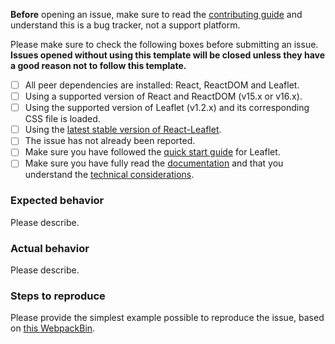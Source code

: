 **Before** opening an issue, make sure to read the [contributing guide](https://github.com/PaulLeCam/react-leaflet/blob/master/CONTRIBUTING.md) and understand this is a bug tracker, not a support platform.

Please make sure to check the following boxes before submitting an issue.  
**Issues opened without using this template will be closed unless they have a good reason not to follow this template.**

- [ ] All peer dependencies are installed: React, ReactDOM and Leaflet.
- [ ] Using a supported version of React and ReactDOM (v15.x or v16.x).
- [ ] Using the supported version of Leaflet (v1.2.x) and its corresponding CSS file is loaded.
- [ ] Using the [latest stable version of React-Leaflet](https://github.com/PaulLeCam/react-leaflet/releases).
- [ ] The issue has not already been reported.
- [ ] Make sure you have followed the [quick start guide](http://leafletjs.com/examples/quick-start.html) for Leaflet.
- [ ] Make sure you have fully read the [documentation](https://github.com/PaulLeCam/react-leaflet/blob/master/docs/README.md) and that you understand the [technical considerations](https://github.com/PaulLeCam/react-leaflet/blob/master/docs/How%20it%20works.md#limitations).

### Expected behavior

Please describe.

### Actual behavior

Please describe.

### Steps to reproduce

Please provide the simplest example possible to reproduce the issue, based on [this WebpackBin](https://www.webpackbin.com/bins/-Kl_ZeUx4I05ETYoT26O).
